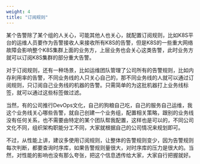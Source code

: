 ```yaml
---
weight: 4
title: "订阅规则"
---
```


某个告警除了某个组的人关心，可能其他人也关心，就配置订阅规则，比如K8S平台的运维人员要作为告警接收人来接收所有K8S的告警，但是K8S的一些重大网络故障会影响整个K8S集群上面的业务方，上层业务也会关心这类告警，此时业务方就可以订阅K8S集群的部分重大告警。

对于订阅规则，还有一种场景，比如运维团队管理了公司所有的告警规则，比如内存利用率的告警，不同业务线的人只关心自己的，那不同业务线的人就可以通过订阅规则，只订阅自己业务线的机器的告警。只需简单的为这批机器打上业务线标签，就可以通过这些标签做过滤。

当然，有的公司推行DevOps文化，自己的狗粮自己吃，自己的服务自己运维，我这个业务线关心哪些告警，就自己创建一个业务组，配置相关策略，跟别的业务线没有任何关系，也不需要由特定的某个团队帮我配置，这样也是可以的，不同公司文化不同，组织架构职能分工不同，大家就根据自己的公司情况来规划即可。

不过，从性能上讲，建议多使用订阅规则，让整体的告警规则变少，因为告警规则每次判断，都要查询时序库，如果告警规则量很大，对时序库的压力是很大的。当然，对性能的影响也没有那么夸张，把这个信息透传给大家，大家自行把握就好。